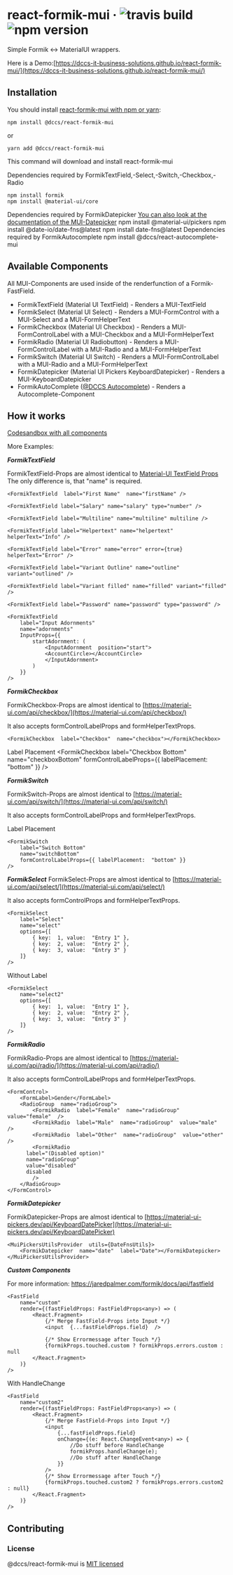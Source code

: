 # react-formik-mui &middot; ![travis build](https://img.shields.io/travis/DCCS-IT-Business-Solutions/react-formik-mui.svg) ![npm version](https://img.shields.io/npm/v/@dccs/react-formik-mui.svg)

Simple Formik <-> MaterialUI wrappers.

Here is a Demo:[https://dccs-it-business-solutions.github.io/react-formik-mui/](https://dccs-it-business-solutions.github.io/react-formik-mui/)

## Installation

You should install [react-formik-mui with npm or yarn](https://www.npmjs.com/package/@dccs/react-formik-mui):

    npm install @dccs/react-formik-mui

or

    yarn add @dccs/react-formik-mui

This command will download and install react-formik-mui

Dependencies required by FormikTextField,-Select,-Switch,-Checkbox,-Radio

    npm install formik
    npm install @material-ui/core

Dependencies required by FormikDatepicker
[You can also look at the documentation of the MUI-Datepicker](https://material-ui-pickers.dev/getting-started/installation)
npm install @material-ui/pickers
npm install @date-io/date-fns@latest
npm install date-fns@latest
Dependencies required by FormikAutocomplete
npm install @dccs/react-autocomplete-mui

## Available Components

All MUI-Components are used inside of the renderfunction of a Formik-FastField.

- FormikTextField (Material UI TextField) - Renders a MUI-TextField
- FormikSelect (Material UI Select) - Renders a MUI-FormControl with a MUI-Select and a MUI-FormHelperText
- FormikCheckbox (Material UI Checkbox) - Renders a MUI-FormControlLabel with a MUI-Checkbox and a MUI-FormHelperText
- FormikRadio (Material UI Radiobutton) - Renders a MUI-FormControlLabel with a MUI-Radio and a MUI-FormHelperText
- FormikSwitch (Material UI Switch) - Renders a MUI-FormControlLabel with a MUI-Radio and a MUI-FormHelperText
- FormikDatepicker (Material UI Pickers KeyboardDatepicker) - Renders a MUI-KeyboardDatepicker
- FormikAutoComplete ([@DCCS Autocomplete](https://www.npmjs.com/package/@dccs/react-autocomplete-mui)) - Renders a Autocomplete-Component

## How it works

[Codesandbox with all components](https://codesandbox.io/s/trusting-star-d5rup)

More Examples:

**_FormikTextField_**

FormikTextField-Props are almost identical to [Material-UI TextField Props](https://material-ui.com/de/api/text-field/)
The only difference is, that "name" is required.

    <FormikTextField  label="First Name"  name="firstName" />

    <FormikTextField label="Salary" name="salary" type="number" />

    <FormikTextField label="Multiline" name="multiline" multiline />

    <FormikTextField label="Helpertext" name="helpertext" helperText="Info" />

    <FormikTextField label="Error" name="error" error={true} helperText="Error" />

    <FormikTextField label="Variant Outline" name="outline" variant="outlined" />

    <FormikTextField label="Variant filled" name="filled" variant="filled" />

    <FormikTextField label="Password" name="password" type="password" />

    <FormikTextField
    	label="Input Adornments"
    	name="adornments"
    	InputProps={{
    		startAdornment: (
    			<InputAdornment  position="start">
    			<AccountCircle></AccountCircle>
    			</InputAdornment>
    		)
    	}}
    />

**_FormikCheckbox_**

FormikCheckbox-Props are almost identical to [https://material-ui.com/api/checkbox/](https://material-ui.com/api/checkbox/)

It also accepts formControlLabelProps and formHelperTextProps.

    <FormikCheckbox  label="Checkbox"  name="checkbox"></FormikCheckbox>

Label Placement
<FormikCheckbox
label="Checkbox Bottom"
name="checkboxBottom"
formControlLabelProps={{ labelPlacement:  "bottom" }}
/>

**_FormikSwitch_**

FormikSwitch-Props are almost identical to [https://material-ui.com/api/switch/](https://material-ui.com/api/switch/)

It also accepts formControlLabelProps and formHelperTextProps.
<FormikSwitch  label="Switch"  name="switch"></FormikSwitch>

Label Placement

    <FormikSwitch
    	label="Switch Bottom"
    	name="switchBottom"
    	formControlLabelProps={{ labelPlacement:  "bottom" }}
    />

**_FormikSelect_**
FormikSelect-Props are almost identical to [https://material-ui.com/api/select/](https://material-ui.com/api/select/)

It also accepts formControlProps and formHelperTextProps.

    <FormikSelect
    	label="Select"
    	name="select"
    	options={[
    		{ key:  1, value:  "Entry 1" },
    		{ key:  2, value:  "Entry 2" },
    		{ key:  3, value:  "Entry 3" }
    	]}
    />

Without Label

    <FormikSelect
    	name="select2"
    	options={[
    		{ key:  1, value:  "Entry 1" },
    		{ key:  2, value:  "Entry 2" },
    		{ key:  3, value:  "Entry 3" }
    	]}
    />

**_FormikRadio_**

FormikRadio-Props are almost identical to [https://material-ui.com/api/radio/](https://material-ui.com/api/radio/)

It also accepts formControlLabelProps and formHelperTextProps.

    <FormControl>
    	<FormLabel>Gender</FormLabel>
    	<RadioGroup  name="radioGroup">
    		<FormikRadio  label="Female"  name="radioGroup"  value="female"  />
    		<FormikRadio  label="Male"  name="radioGroup"  value="male"  />
    		<FormikRadio  label="Other"  name="radioGroup"  value="other"  />
    		<FormikRadio
          label="(Disabled option)"
          name="radioGroup"
          value="disabled"
          disabled
    		/>
    	</RadioGroup>
    </FormControl>

**_FormikDatepicker_**

FormikDatepicker-Props are almost identical to [https://material-ui-pickers.dev/api/KeyboardDatePicker](https://material-ui-pickers.dev/api/KeyboardDatePicker)

    <MuiPickersUtilsProvider  utils={DateFnsUtils}>
    	<FormikDatepicker  name="date"  label="Date"></FormikDatepicker>
    </MuiPickersUtilsProvider>

**_Custom Components_**

For more information: https://jaredpalmer.com/formik/docs/api/fastfield

    <FastField
    	name="custom"
    	render={(fastFieldProps: FastFieldProps<any>) => (
    		<React.Fragment>
    			{/* Merge FastField-Props into Input */}
    			<input  {...fastFieldProps.field}  />

    			{/* Show Errormessage after Touch */}
    			{formikProps.touched.custom ? formikProps.errors.custom : null
    		</React.Fragment>
    	)}
    />

With HandleChange

    <FastField
    	name="custom2"
    	render={(fastFieldProps: FastFieldProps<any>) => (
    		<React.Fragment>
    			{/* Merge FastField-Props into Input */}
    			<input
    				{...fastFieldProps.field}
    				onChange={(e: React.ChangeEvent<any>) => {
    					//Do stuff before HandleChange
    					formikProps.handleChange(e);
    					//Do stuff after HandleChange
    				}}
    			/>
    			{/* Show Errormessage after Touch */}
    			{formikProps.touched.custom2 ? formikProps.errors.custom2 : null}
    		</React.Fragment>
    	)}
    />

## Contributing

### License

@dccs/react-formik-mui is [MIT licensed](https://github.com/facebook/react/blob/master/LICENSE)
